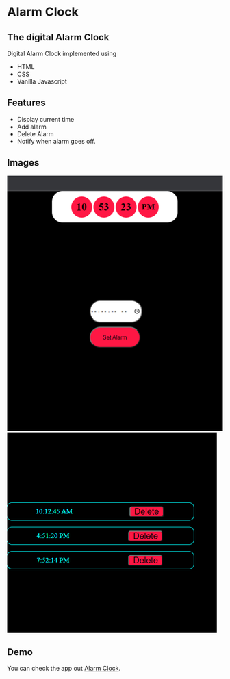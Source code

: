 # Alarm Clock
## The digital Alarm Clock

Digital Alarm Clock implemented using

- HTML
- CSS
- Vanilla Javascript
## Features

- Display current time
- Add alarm
- Delete Alarm
- Notify when alarm goes off.

## Images
![Alarm Clock](images/alarm_1.png)
![Alarm List](images/alarm_2.png)


## Demo
You can check the app out [Alarm Clock](hhttps://alarm-clock-1.mahtab04.repl.co/).


